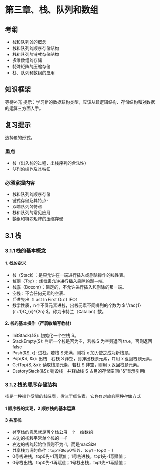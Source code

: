 # 第三章、栈、队列和数组
## 考纲
- 栈和队列的的概念
- 栈和队列的顺序存储结构
- 栈和队列的链式存储结构
- 多维数组的存储
- 特殊矩阵的压缩存储
- 栈、队列和数组的应用
## 知识框架
等待补充
提示：学习新的数据结构类型，应该从其逻辑结构、存储结构和对数据的运算三方面入手。
## 复习提示
选择题的形式。
### 重点
- 栈（出入栈的过程、出栈序列的合法性）
- 队列的操作及其特征
### 必须掌握内容
- 栈和队列的顺序存储
- 链式存储及其特点-
- 双端队列的特点
- 栈和队列的常见应用
- 数组和特殊矩阵的压缩存储
## 3.1 栈
### 3.1.1 栈的基本概念
#### 1. 栈的定义
- 栈（Stack）：是只允许在一端进行插入或删除操作的线性表。
- 栈顶（Top）：线性表允许进行插入删除的那一端。
- 栈底（Bottom）：固定的，不允许进行插入和删除的那一端。
- 空栈：不含任何元素的空表。
- 后进先出（Last In First Out LIFO）
- 数学性质，n个不同元素进栈，出栈元素不同排列的个数为 $ \frac{1}{n+1}C_{n}^{2n} $。称为卡特兰（Catalan）数。
#### 2. 栈的基本操作（严蔚敏编写教材）
- InitStack(&S): 初始化一个空栈 S。
- StackEmpty(S): 判断一个栈是否为空，若栈 S 为空则返回 true，否则返回 false
- Push(&S, x): 进栈，若栈 S 未满，则将 x 加入使之成为新栈顶。
- Pop(&S, &x): 出栈，若栈 S 非空，则弹出栈顶元素，并用 x 返回栈顶元素。
- GetTop(S, &x): 读取栈顶元素，若栈 S 非空，则用 x 返回栈顶元素。
- DestoryStack(&S): 销毁栈，并释放栈 S 占用的存储空间("&"表示引用)
### 3.1.2 栈的顺序存储结构
栈是一种操作受限的线性表，类似于线性表，它也有对应的两种存储方式
#### 1 顺序栈的实现，2 顺序栈的基本运算
#### 3 共享栈
- 共享栈的意思就是两个栈公用一个一维数组
- 左边的栈和平常单个栈的一样
- 右边的栈的起始位置则不为-1，而是maxSize
- 共享栈为满的条件：top1和top0相邻，top1 - top0 = 1
- 0号栈进栈，top0先+1再赋值；1号栈进栈，top1先-1再赋值；
- 0号栈出栈，top0先-1再赋值；1号栈出栈，top1先+1再赋值；


